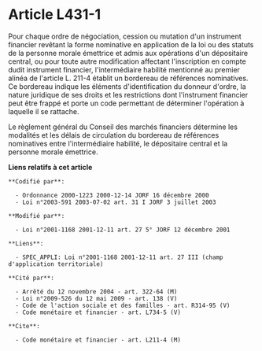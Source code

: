 # Article L431-1

Pour chaque ordre de négociation, cession ou mutation d'un instrument financier revêtant la forme nominative en application
de la loi ou des statuts de la personne morale émettrice et admis aux opérations d'un dépositaire central, ou pour toute
autre modification affectant l'inscription en compte dudit instrument financier, l'intermédiaire habilité mentionné au
premier alinéa de l'article L. 211-4 établit un bordereau de références nominatives. Ce bordereau indique les éléments
d'identification du donneur d'ordre, la nature juridique de ses droits et les restrictions dont l'instrument financier peut
être frappé et porte un code permettant de déterminer l'opération à laquelle il se rattache.

Le règlement général du Conseil des marchés financiers détermine les modalités et les délais de circulation du bordereau de
références nominatives entre l'intermédiaire habilité, le dépositaire central et la personne morale émettrice.

**Liens relatifs à cet article**

	**Codifié par**:

	  - Ordonnance 2000-1223 2000-12-14 JORF 16 décembre 2000
	  - Loi n°2003-591 2003-07-02 art. 31 I JORF 3 juillet 2003

	**Modifié par**:

	  - Loi n°2001-1168 2001-12-11 art. 27 5° JORF 12 décembre 2001

	**Liens**:

	  - SPEC_APPLI: Loi n°2001-1168 2001-12-11 art. 27 III (champ d'application territoriale)

	**Cité par**:

	  - Arrêté du 12 novembre 2004 - art. 322-64 (M)
	  - Loi n°2009-526 du 12 mai 2009 - art. 138 (V)
	  - Code de l'action sociale et des familles - art. R314-95 (V)
	  - Code monétaire et financier - art. L734-5 (V)

	**Cite**:

	  - Code monétaire et financier - art. L211-4 (M)
